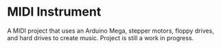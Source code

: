 # MIDI Instrument
A MIDI project that uses an Arduino Mega, stepper motors, floppy drives, and hard drives to create music. Project is still a work in progress.
